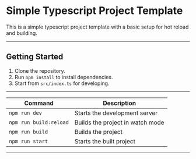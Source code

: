 # Simple Typescript Project Template
This is a simple typescript project template with a basic setup for hot reload and building.

---

## Getting Started
1. Clone the repository.
2. Run `npm install` to install dependencies.
3. Start from `src/index.ts` for developing.

---
| Command | Description |
| --- | --- |
| `npm run dev` | Starts the development server |
| `npm run build:reload` | Builds the project in watch mode |
| `npm run build` | Builds the project |
| `npm run start` | Starts the built project |

---


